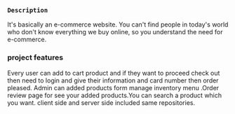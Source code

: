 ### `Description`
It's basically an e-commerce website. You can't find people in today's world who don't know everything we buy online, so you understand the need for e-commerce.
### project features
Every user can add to cart product and if they want to proceed check out then need to login and give their information and card number then order pleased.
Admin can added products form manage inventory menu .Order review page for see your added products.You can search a product which you want. client side and server side included same repositories.
